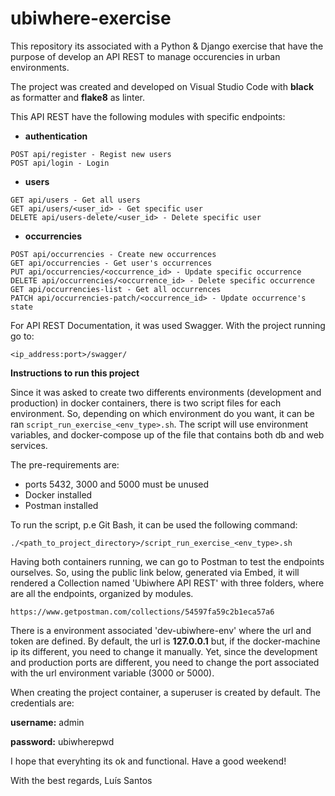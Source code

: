 # ubiwhere-exercise
This repository its associated with a Python &amp; Django exercise that have the purpose of develop an API REST to manage occurencies in urban environments. 

The project was created and developed on Visual Studio Code with **black** as formatter and **flake8** as linter.

This API REST have the following modules with specific endpoints:
-  **authentication**
```
POST api/register - Regist new users
POST api/login - Login
```
-  **users**
```
GET api/users - Get all users
GET api/users/<user_id> - Get specific user
DELETE api/users-delete/<user_id> - Delete specific user
```
-  **occurrencies**
```
POST api/occurrencies - Create new occurrences
GET api/occurrencies - Get user's occurrences
PUT api/occurrencies/<occurrence_id> - Update specific occurrence
DELETE api/occurrencies/<occurrence_id> - Delete specific occurrence
GET api/occurrencies-list - Get all occurrences
PATCH api/occurrencies-patch/<occurrence_id> - Update occurrence's state
```

For API REST Documentation, it was used Swagger. With the project running go to:
```
<ip_address:port>/swagger/
```

**Instructions to run this project**

Since it was asked to create two differents environments (development and production) in docker containers, there is two script files for each environment. So, depending on which environment do you want, it can be ran ```script_run_exercise_<env_type>.sh```. The script will use environment variables, and docker-compose up of the file that contains both db and web services.

The pre-requirements are:
- ports 5432, 3000 and 5000 must be unused
- Docker installed
- Postman installed

To run the script, p.e Git Bash, it can be used the following command:
```
./<path_to_project_directory>/script_run_exercise_<env_type>.sh
```

Having both containers running, we can go to Postman to test the endpoints ourselves. So, using the public link below, generated via Embed, it will rendered a Collection named 'Ubiwhere API REST' with three folders, where are all the endpoints, organized by modules.
```
https://www.getpostman.com/collections/54597fa59c2b1eca57a6
```
There is a environment associated 'dev-ubiwhere-env' where the url and token are defined. By default, the url is **127.0.0.1** but, if the docker-machine ip its different, you need to change it manually. Yet, since the development and production ports are different, you need to change the port associated with the url environment variable (3000 or 5000).

When creating the project container, a superuser is created by default. The credentials are:

**username:** admin

**password:** ubiwherepwd

I hope that everyhting its ok and functional.
Have a good weekend!

With the best regards,
Luís Santos
